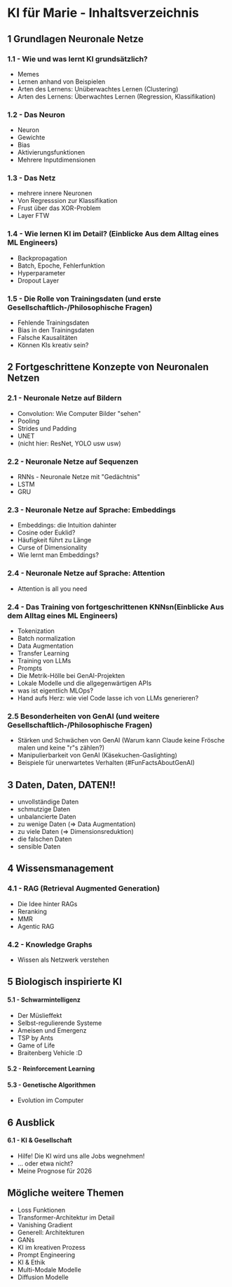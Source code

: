 # KI für Marie -  Inhaltsverzeichnis

## 1 Grundlagen Neuronale Netze
### 1.1 - Wie und was lernt KI grundsätzlich?
- Memes
- Lernen anhand von Beispielen
- Arten des Lernens: Unüberwachtes Lernen (Clustering)
- Arten des Lernens: Überwachtes Lernen (Regression, Klassifikation)

### 1.2 - Das Neuron
- Neuron
- Gewichte
- Bias
- Aktivierungsfunktionen
- Mehrere Inputdimensionen

### 1.3 - Das Netz
- mehrere innere Neuronen
- Von Regresssion zur Klassifikation
- Frust über das XOR-Problem
- Layer FTW

### 1.4 - Wie lernen KI im Detail? (Einblicke Aus dem Alltag eines ML Engineers)
- Backpropagation
- Batch, Epoche, Fehlerfunktion
- Hyperparameter
- Dropout Layer

### 1.5 - Die Rolle von Trainingsdaten (und erste Gesellschaftlich-/Philosophische Fragen)
- Fehlende Trainingsdaten
- Bias in den Trainingsdaten
- Falsche Kausalitäten
- Können KIs kreativ sein?

## 2 Fortgeschrittene Konzepte von Neuronalen Netzen

### 2.1 - Neuronale Netze auf Bildern
- Convolution: Wie Computer Bilder "sehen"
- Pooling
- Strides und Padding
- UNET
- (nicht hier: ResNet, YOLO usw usw)

### 2.2 - Neuronale Netze auf Sequenzen
- RNNs - Neuronale Netze mit "Gedächtnis"
- LSTM
- GRU
### 2.3 - Neuronale Netze auf Sprache: Embeddings
- Embeddings: die Intuition dahinter
- Cosine oder Euklid?
- Häufigkeit führt zu Länge
- Curse of Dimensionality
- Wie lernt man Embeddings?

### 2.4 - Neuronale Netze auf Sprache: Attention
- Attention is all you need


### 2.4 - Das Training von fortgeschrittenen KNNsn(Einblicke Aus dem Alltag eines ML Engineers)
- Tokenization
- Batch normalization
- Data Augmentation
- Transfer Learning
- Training von LLMs
- Prompts
- Die Metrik-Hölle bei GenAI-Projekten
- Lokale Modelle und die allgegenwärtigen APIs
- was ist eigentlich MLOps?
- Hand aufs Herz: wie viel Code lasse ich von LLMs generieren?

### 2.5 Besonderheiten von GenAI (und weitere Gesellschaftlich-/Philosophische Fragen)
- Stärken und Schwächen von GenAI (Warum kann Claude keine Frösche malen und keine "r"s zählen?)
- Manipulierbarkeit von GenAI (Käsekuchen-Gaslighting)
- Beispiele für unerwartetes Verhalten (#FunFactsAboutGenAI)

## 3 Daten, Daten, DATEN!!
- unvollständige Daten
- schmutzige Daten
- unbalancierte Daten
- zu wenige Daten (=> Data Augmentation)
- zu viele Daten (=> Dimensionsreduktion)
- die falschen Daten
- sensible Daten



## 4 Wissensmanagement
### 4.1 - RAG (Retrieval Augmented Generation)
- Die Idee hinter RAGs
- Reranking
- MMR
- Agentic RAG

### 4.2 - Knowledge Graphs
- Wissen als Netzwerk verstehen

## 5 Biologisch inspirierte KI
#### 5.1 - Schwarmintelligenz
- Der Müslieffekt
- Selbst-regulierende Systeme
- Ameisen und Emergenz 
- TSP by Ants
- Game of Life 
- Braitenberg Vehicle :D

#### 5.2 - Reinforcement Learning

#### 5.3 - Genetische Algorithmen
- Evolution im Computer




## 6 Ausblick
#### 6.1 - KI & Gesellschaft
- Hilfe! Die KI wird uns alle Jobs wegnehmen!
- ... oder etwa nicht?
- Meine Prognose für 2026

## Mögliche weitere Themen
- Loss Funktionen
- Transformer-Architektur im Detail
- Vanishing Gradient
- Generell: Architekturen
- GANs
- KI im kreativen Prozess
- Prompt Engineering
- KI & Ethik
- Multi-Modale Modelle 
- Diffusion Modelle